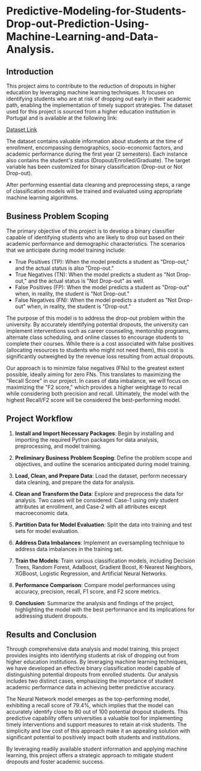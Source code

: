 # Predictive-Modeling-for-Students-Drop-out-Prediction-Using-Machine-Learning-and-Data-Analysis.

## Introduction

This project aims to contribute to the reduction of dropouts in higher education by leveraging machine learning techniques. It focuses on identifying students who are at risk of dropping out early in their academic path, enabling the implementation of timely support strategies. The dataset used for this project is sourced from a higher education institution in Portugal and is available at the following link:

[Dataset Link](https://archive-beta.ics.uci.edu/ml/datasets/predict+students+dropout+and+academic+success#Papers)

The dataset contains valuable information about students at the time of enrollment, encompassing demographics, socio-economic factors, and academic performance during the first year (2 semesters). Each instance also contains the student's status (Dropout/Enrolled/Graduate). The target variable has been customized for binary classification (Drop-out or Not Drop-out).

After performing essential data cleaning and preprocessing steps, a range of classification models will be trained and evaluated using appropriate machine learning algorithms.


## Business Problem Scoping

The primary objective of this project is to develop a binary classifier capable of identifying students who are likely to drop out based on their academic performance and demographic characteristics. The scenarios that we anticipate during model training include:

- True Positives (TP): When the model predicts a student as "Drop-out," and the actual status is also "Drop-out."
- True Negatives (TN): When the model predicts a student as "Not Drop-out," and the actual status is "Not Drop-out" as well.
- False Positives (FP): When the model predicts a student as "Drop-out" when, in reality, the student is "Not Drop-out."
- False Negatives (FN): When the model predicts a student as "Not Drop-out" when, in reality, the student is "Drop-out."

The purpose of this model is to address the drop-out problem within the university. By accurately identifying potential dropouts, the university can implement interventions such as career counseling, mentorship programs, alternate class scheduling, and online classes to encourage students to complete their courses. While there is a cost associated with false positives (allocating resources to students who might not need them), this cost is significantly outweighed by the revenue loss resulting from actual dropouts.

Our approach is to minimize false negatives (FNs) to the greatest extent possible, ideally aiming for zero FNs. This translates to maximizing the "Recall Score" in our project. In cases of data imbalance, we will focus on maximizing the "F2 score," which provides a higher weightage to recall while considering both precision and recall. Ultimately, the model with the highest Recall/F2 score will be considered the best-performing model.

## Project Workflow

1. **Install and Import Necessary Packages**: Begin by installing and importing the required Python packages for data analysis, preprocessing, and model training.

2. **Preliminary Business Problem Scoping**: Define the problem scope and objectives, and outline the scenarios anticipated during model training.

3. **Load, Clean, and Prepare Data**: Load the dataset, perform necessary data cleaning, and prepare the data for analysis.

4. **Clean and Transform the Data**: Explore and preprocess the data for analysis. Two cases will be considered: Case-1 using only student attributes at enrollment, and Case-2 with all attributes except macroeconomic data.

5. **Partition Data for Model Evaluation**: Split the data into training and test sets for model evaluation.

6. **Address Data Imbalances**: Implement an oversampling technique to address data imbalances in the training set.

7. **Train the Models**: Train various classification models, including Decision Trees, Random Forest, AdaBoost, Gradient Boost, K-Nearest Neighbors, XGBoost, Logistic Regression, and Artificial Neural Networks.

8. **Performance Comparison**: Compare model performances using accuracy, precision, recall, F1 score, and F2 score metrics.

9. **Conclusion**: Summarize the analysis and findings of the project, highlighting the model with the best performance and its implications for addressing student dropouts.

## Results and Conclusion

Through comprehensive data analysis and model training, this project provides insights into identifying students at risk of dropping out from higher education institutions. By leveraging machine learning techniques, we have developed an effective binary classification model capable of distinguishing potential dropouts from enrolled students. Our analysis includes two distinct cases, emphasizing the importance of student academic performance data in achieving better predictive accuracy.

The Neural Network model emerges as the top-performing model, exhibiting a recall score of 79.4%, which implies that the model can accurately identify close to 80 out of 100 potential dropout students. This predictive capability offers universities a valuable tool for implementing timely interventions and support measures to retain at-risk students. The simplicity and low cost of this approach make it an appealing solution with significant potential to positively impact both students and institutions.

By leveraging readily available student information and applying machine learning, this project offers a strategic approach to mitigate student dropouts and foster academic success.


